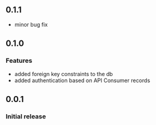 ## 0.1.1

  * minor bug fix

## 0.1.0

### Features

  * added foreign key constraints to the db
  * added authentication based on API Consumer records

## 0.0.1

### Initial release
